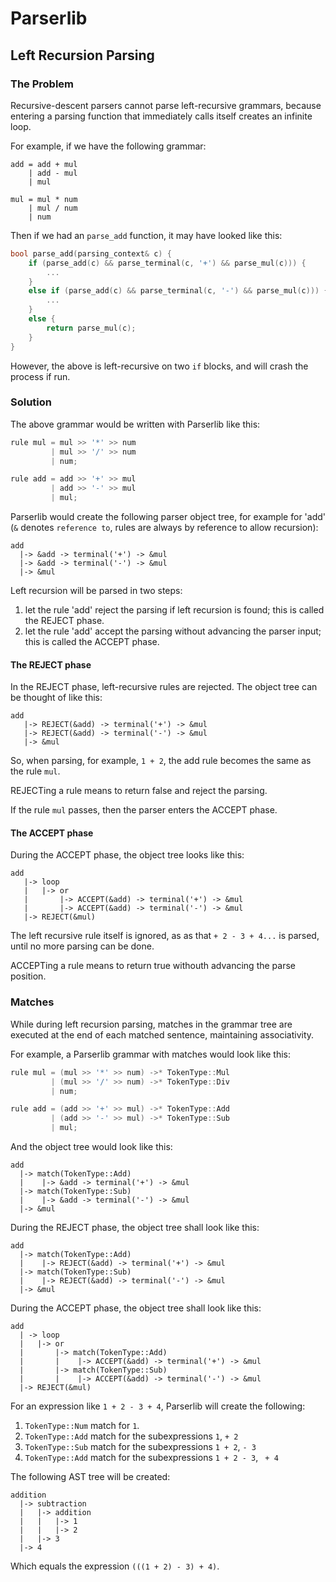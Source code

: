 # Parserlib

## Left Recursion Parsing

### The Problem

Recursive-descent parsers cannot parse left-recursive grammars, because entering a parsing function that immediately calls itself creates an infinite loop.

For example, if we have the following grammar:

```
add = add + mul
    | add - mul
    | mul
        
mul = mul * num
    | mul / num
    | num
```        

Then if we had an `parse_add` function, it may have looked like this:

```cpp
bool parse_add(parsing_context& c) {
	if (parse_add(c) && parse_terminal(c, '+') && parse_mul(c))) {
        ...
    }
    else if (parse_add(c) && parse_terminal(c, '-') && parse_mul(c))) {
        ...
    }
    else {
    	return parse_mul(c);
    }
}
```

However, the above is left-recursive on two `if` blocks, and will crash the process if run.

### Solution

The above grammar would be written with Parserlib like this:

```cpp
rule mul = mul >> '*' >> num 
         | mul >> '/' >> num
         | num;

rule add = add >> '+' >> mul
         | add >> '-' >> mul
         | mul;
```

Parserlib would create the following parser object tree, for example for 'add' (`&` denotes `reference to`, rules are always by reference to allow recursion):

```
add
  |-> &add -> terminal('+') -> &mul
  |-> &add -> terminal('-') -> &mul
  |-> &mul    
```

Left recursion will be parsed in two steps:

1. let the rule 'add' reject the parsing if left recursion is found; this is called the REJECT phase.
2. let the rule 'add' accept the parsing without advancing the parser input; this is called the ACCEPT phase.

#### The REJECT phase

In the REJECT phase, left-recursive rules are rejected. The object tree can be thought of like this:

```
add
   |-> REJECT(&add) -> terminal('+') -> &mul
   |-> REJECT(&add) -> terminal('-') -> &mul
   |-> &mul
```

So, when parsing, for example, `1 + 2`, the add rule becomes the same as the rule `mul`.

REJECTing a rule means to return false and reject the parsing.

If the rule `mul` passes, then the parser enters the ACCEPT phase.

#### The ACCEPT phase

During the ACCEPT phase, the object tree looks like this:

```
add
   |-> loop
   |   |-> or
   |       |-> ACCEPT(&add) -> terminal('+') -> &mul
   |       |-> ACCEPT(&add) -> terminal('-') -> &mul
   |-> REJECT(&mul)
```

The left recursive rule itself is ignored, as as that `+ 2 - 3 + 4...` is parsed, until no more parsing can be done.

ACCEPTing a rule means to return true withouth advancing the parse position.

### Matches

While during left recursion parsing, matches in the grammar tree are executed at the end of each matched sentence, maintaining associativity.

For example, a Parserlib grammar with matches would look like this:

```cpp
rule mul = (mul >> '*' >> num) ->* TokenType::Mul
         | (mul >> '/' >> num) ->* TokenType::Div
         | num;

rule add = (add >> '+' >> mul) ->* TokenType::Add
         | (add >> '-' >> mul) ->* TokenType::Sub
         | mul;
```

And the object tree would look like this:

```
add
  |-> match(TokenType::Add)
  |    |-> &add -> terminal('+') -> &mul
  |-> match(TokenType::Sub)
  |    |-> &add -> terminal('-') -> &mul
  |-> &mul    
```

During the REJECT phase, the object tree shall look like this:

```
add
  |-> match(TokenType::Add)
  |    |-> REJECT(&add) -> terminal('+') -> &mul
  |-> match(TokenType::Sub)
  |    |-> REJECT(&add) -> terminal('-') -> &mul
  |-> &mul    
```

During the ACCEPT phase, the object tree shall look like this:
```
add
  | -> loop
  |   |-> or
  |       |-> match(TokenType::Add)
  |       |    |-> ACCEPT(&add) -> terminal('+') -> &mul
  |       |-> match(TokenType::Sub)
  |       |    |-> ACCEPT(&add) -> terminal('-') -> &mul
  |-> REJECT(&mul)
```

For an expression like `1 + 2 - 3 + 4`, Parserlib will create the following:

 1. `TokenType::Num` match for `1`.
 1. `TokenType::Add` match for the subexpressions `1`, `+ 2`
 1. `TokenType::Sub` match for the subexpressions `1 + 2`, `- 3`
 1. `TokenType::Add` match for the subexpressions `1 + 2 - 3`, ` + 4`

The following AST tree will be created:

```
addition
  |-> subtraction
  |   |-> addition
  |   |   |-> 1
  |   |   |-> 2
  |   |-> 3
  |-> 4
```

Which equals the expression `(((1 + 2) - 3) + 4)`.
